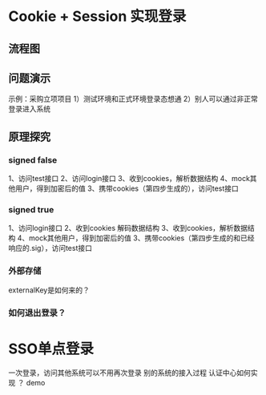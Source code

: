 # Cookie + Session 实现登录
## 流程图

## 问题演示
示例：采购立项项目
1）测试环境和正式环境登录态想通
2）别人可以通过非正常登录进入系统

## 原理探究
### signed false
1、访问test接口
2、访问login接口
3、收到cookies，解析数据结构
4、mock其他用户，得到加密后的值
3、携带cookies（第四步生成的），访问test接口

### signed true
1、访问login接口
2、收到cookies 解码数据结构
3、收到cookies，解析数据结构
4、mock其他用户，得到加密后的值
3、携带cookies（第四步生成的和已经响应的.sig），访问test接口

### 外部存储
externalKey是如何来的？

### 如何退出登录？


# SSO单点登录
一次登录，访问其他系统可以不用再次登录
别的系统的接入过程
认证中心如何实现 ？ demo